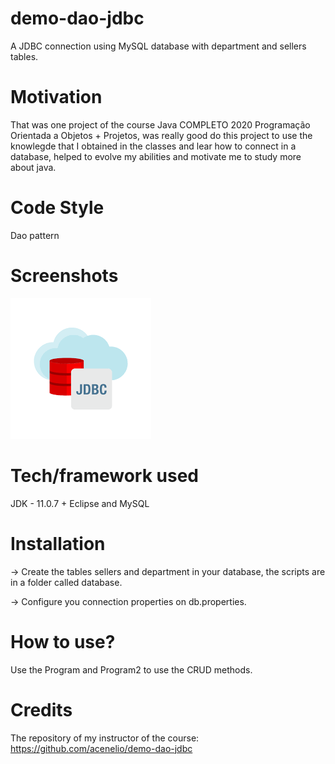 # demo-dao-jdbc
A JDBC connection using MySQL database with department and sellers tables.

# Motivation
That was one project of the course Java COMPLETO 2020 Programação Orientada a Objetos + Projetos, was really good do this project to use the knowlegde that I obtained in the classes and lear how to connect in a database, helped to evolve my abilities and motivate me to study more about java.

# Code Style
Dao pattern

# Screenshots
![Jdbc pic](jdbc.png)

# Tech/framework used
JDK - 11.0.7 + Eclipse and MySQL

# Installation
<p>-> Create the tables sellers and department in your database, the scripts are in a folder called database.</p>
<p>-> Configure you connection properties on db.properties.</p>

# How to use?
Use the Program and Program2 to use the CRUD methods.

# Credits
The repository of my instructor of the course: https://github.com/acenelio/demo-dao-jdbc